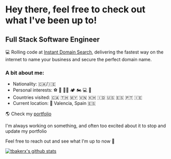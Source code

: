 # Hey there, feel free to check out what I've been up to!

## Full Stack Software Engineer

💻 Rolling code at [Instant Domain Search](https://instantdomainsearch.com), delivering the fastest way on the internet to name your business and secure the perfect domain name.

### A bit about me:

- Nationality: 🇨🇦/🇮🇪
- Personal interests: ⚽ 🥊 💪🏽 🏕 🏍 💻 🛫
- Countries visited: 🇨🇦 🇹🇭 🇲🇾 🇻🇳 🇰🇭 🇮🇩 🇺🇸 🇪🇸 🇵🇹 🇮🇪
- Current location: 📍 Valencia, Spain 🇪🇸

🌎 Check my [portfolio](https://timbaker.me/)

I'm always working on something, and often too excited about it to stop and update my portfolio

Feel free to reach out and see what I'm up to now 💬

[![tbakerx's github stats](https://github-readme-stats.vercel.app/api?username=tbakerx&count_private=true&show_icons=true&title_color=fff&icon_color=79ff97&text_color=9f9f9f&bg_color=151515)](https://github.com/tbakerx)
